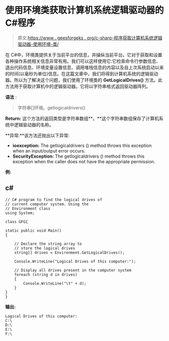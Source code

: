 # 使用环境类获取计算机系统逻辑驱动器的 C#程序

> 原文:[https://www . geesforgeks . org/c-sharp-程序获取计算机系统逻辑驱动器-使用环境-类/](https://www.geeksforgeeks.org/c-sharp-program-to-get-the-logical-drives-of-computer-system-using-environment-class/)

在 C#中，环境类提供关于当前平台的信息，并操纵当前平台。它对于获取和设置各种操作系统相关信息非常有用。我们可以这样使用它:它检索命令行参数信息、退出代码信息、环境变量设置信息、调用堆栈信息的内容以及自上次系统启动以来的时间(以毫秒为单位)信息。在这篇文章中，我们将得到计算机系统的逻辑驱动器。所以为了解决这个问题，我们使用了环境类的 **GetLogicalDrives()** 方法。此方法用于获取计算机中的逻辑驱动器。它将以字符串格式返回驱动器阵列。

**语法** :

> 字符串[]环境。getlogicaldrivers()

**Return:** 这个方法的返回类型是字符串数组**。**这个字符串数组保存了计算机系统中逻辑驱动器的名称。

**异常:**该方法还抛出以下异常:

*   **ioexception:** The getlogicaldrivers () method throws this exception when an input/output error occurs.
*   **SecurityException:** The getlogicaldrivers () method throws this exception when the caller does not have the appropriate permission.

**例:**

## c#

```
// C# program to find the logical drives of 
// current computer system. Using the
// Environment class
using System;

class GFG{

static public void Main()
{

    // Declare the string array to 
    // store the logical drives
    string[] drives = Environment.GetLogicalDrives();

    Console.WriteLine("Logical Drives of this computer:");

    // Display all drives present in the computer system
    foreach (string d in drives)
    {
        Console.WriteLine("\t" + d);
    }
}
}
```

**输出:**

```
Logical Drives of this computer:
C:\
D:\
E:\
F:\
```